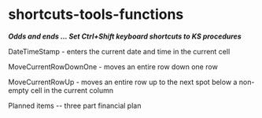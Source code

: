 # shortcuts-tools-functions

**_Odds and ends ... Set Ctrl+Shift keyboard shortcuts to KS procedures_**

DateTimeStamp - enters the current date and time in the current cell

MoveCurrentRowDownOne - moves an entire row down one row

MoveCurrentRowUp - moves an entire row up to the next spot below a non-empty cell in the current column

Planned items -- three part financial plan
